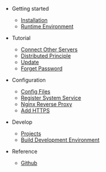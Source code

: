 - Getting started

  - [Installation](getting-stared/manual-install.md)
  - [Runtime Environment](getting-stared/runtime-environment.md)

- Tutorial

  - [Connect Other Servers](configuration/Connect-other-servers.md)
  - [Distributed Principle](configuration/Distributed-Principle.md)
  - [Update](tutorial/update_mcsmanager.md)
  - [Forget Password](tutorial/forget-password.md)

- Configuration

  - [Config Files](configuration/Where-is-config-file.md)
  - [Register System Service](getting-stared/linux-service.md)
  - [Nginx Reverse Proxy](tutorial/simple-reverse-proxy.md)
  - [Add HTTPS](tutorial/reverse-proxy-ssl.md)

- Develop

  - [Projects](developer/projects.md)
  - [Build Development Environment](developer/environment.md)

- Reference

  - [Github](https://github.com/MCSManager)
